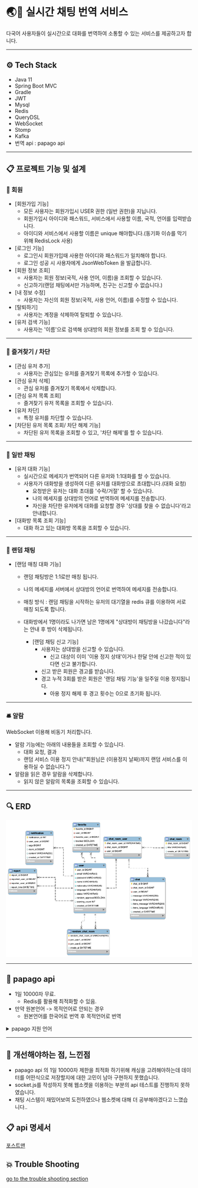 # 🌏💬 실시간 채팅 번역 서비스

다국어 사용자들이 실시간으로 대화를 번역하여 소통할 수 있는 서비스를 제공하고자 합니다.

---
## ⚙️ Tech Stack

- Java 11
- Spring Boot MVC
- Gradle
- JWT
- Mysql
- Redis
- QueryDSL
- WebSocket
- Stomp
- Kafka
- 번역 api : papago api
---

## 📋 프로젝트 기능 및 설계
### 🙋 회원
- [회원가입 기능]
    - 모든 사용자는 회원가입시 USER 권한 (일반 권한)을 지닙니다.
    - 회원가입시 아이디와 패스워드, 서비스에서 사용할 이름, 국적, 언어를 입력받습니다.
    - 아이디와 서비스에서 사용할 이름은 unique 해야합니다.(동기화 이슈를 막기 위해 RedisLock 사용)
- [로그인 기능]
    - 로그인시 회원가입때 사용한 아이디와 패스워드가 일치해야 합니다.
    - 로그인 성공 시 사용자에게 JsonWebToken 을 발급합니다.
- [회원 정보 조회]
    - 사용자는 회원 정보(국적, 사용 언어, 이름)을 조회할 수 있습니다.
    - 신고하기(랜덤 채팅에서만 가능하며, 친구는 신고할 수 없습니다.)
- [내 정보 수정]
    - 사용자는 자신의 회원 정보(국적, 사용 언어, 이름)를 수정할 수 있습니다.
- [탈퇴하기]
    - 사용자는 계정을 삭제하여 탈퇴할 수 있습니다.
- [유저 검색 기능]
    - 사용자는 '이름'으로 검색해 상대방의 회원 정보를 조회 할 수 있습니다.
---
### 👯 즐겨찾기 / 차단
- [관심 유저 추가]
  - 사용자는 관심있는 유저를 즐겨찾기 목록에 추가할 수 있습니다.
- [관심 유저 삭제]
    - 관심 유저를 즐겨찾기 목록에서 삭제합니다.
- [관심 유저 목록 조회]
  - 즐겨찾기 유저 목록을 조회할 수 있습니다.
- [유저 차단]
  - 특정 유저를 차단할 수 있습니다.
- [차단된 유저 목록 조회/ 차단 해제 기능]
    - 차단된 유저 목록을 조회할 수 있고, '차단 해제'를 할 수 있습니다.
---
### 💬 일반 채팅
- [유저 대화 기능]
  - 실시간으로 메세지가 번역되어 다른 유저와 1:1대화를 할 수 있습니다.
  - 사용자가 대화방을 생성하여 다른 유저를 대화방으로 초대합니다.(대화 요청)
    - 요청받은 유저는 대화 초대를 '수락/거절' 할 수 있습니다.  
    - 나의 메세지를 상대방의 언어로 번역하여 메세지를 전송합니다.
    - 자신을 차단한 유저에게 대화를 요청할 경우 '상대를 찾을 수 없습니다'라고 안내합니다.
- [대화방 목록 조회 기능]
    - 대화 하고 있는 대화방 목록을 조회할 수 있습니다.
---
### 🎲 랜덤 채팅
- [랜덤 매칭 대화 기능]
  - 랜덤 채팅방은 1:1로만 매칭 됩니다.
  - 나의 메세지를 서버에서 상대방의 언어로 번역하여 메세지를 전송합니다.
  - 매칭 방식 : 랜덤 채팅을 시작하는 유저의 대기열을 redis 큐를 이용하여 서로 매칭 되도록 합니다.
  - 대화방에서 1명이라도 나가면 남은 1명에게 "상대방이 채팅방을 나갔습니다"라는 안내 후 방이 삭제됩니다.

    - [랜덤 채팅 신고 기능]
        - 사용자는 상대방을 신고할 수 있습니다.
          - 신고 대상이 이미 '이용 정지 상태'이거나 한달 안에 신고한 적이 있다면 신고 불가합니다.
        - 신고 받은 회원은 경고를 받습니다.
        - 경고 누적 3회를 받은 회원은 '랜덤 채팅 기능'을 일주일 이용 정지됩니다.
          - 아용 정지 해제 후 경고 횟수는 0으로 초기화 됩니다.
---
### 🛎️ 알람
WebSocket 이용해 비동기 처리합니다.
- 알람 기능에는 아래의 내용들을 조회할 수 있습니다.
  - 대화 요청, 결과
  - 랜덤 서비스 이용 정지 안내("회원님은 (이용정지 날짜)까지 랜덤 서비스를 이용하실 수 없습니다.")
- 알람을 읽은 경우 알람을 삭제합니다.
  - 읽지 않은 알람의 목록을 조회할 수 있습니다.
---
## 🔍 ERD
![](docs/erd.png)

---
## 🐥 papago api
- 1일 10000자 무료.
  - Redis를 활용해 최적화할 수 있음. 
- 만약 원본언어 -> 목적언어로 안되는 경우
    - 원본언어를 한국어로 번역 후 목적언어로 번역

<details>
<summary>papago 지원 언어</summary>
| 원본 언어(언어 코드)	   | 	목적 언어(언어 코드)	  |	원본 언어(언어 코드)		|목적 언어(언어 코드)|
|-----------------|-----------------|---|---|
| 한국어(ko)	→       | 	영어(en)	        |	영어(en)	→|	한국어(ko)|
| 한국어(ko)	→       | 	일본어(ja)	       | 	일본어(ja)	→|	한국어(ko)|             
| 한국어(ko)	→       | 	중국어 간체(zh-CN)	 | 	중국어 간체(zh-CN)	→|	한국어(ko)  |     
| 한국어(ko)	→       | 	중국어 번체(zh-TW)	 | 	중국어 번체(zh-TW)	→|	한국어(ko)  |     
| 한국어(ko)	→       | 	베트남어(vi)	      | 	베트남어(vi)	→|	한국어(ko)    |        
| 한국어(ko)	→       | 	인도네시아어(id)	    | 	인도네시아어(id)	→|	한국어(ko)   |       
| 한국어(ko)	→       | 	태국어(th)	       | 	태국어(th)	→|	한국어(ko)     |        
| 한국어(ko)	→       | 	독일어(de)	       | 	독일어(de)	→|	한국어(ko)     |        
| 한국어(ko)	→       | 	러시아어(ru)	      | 	러시아어(ru)	→|	한국어(ko)     |       
| 한국어(ko)	→       | 	스페인어(es)	      | 	스페인어(es)	→|	한국어(ko)     |       
| 한국어(ko)	→       | 	이탈리아어(it)	     | 	이탈리아어(it)	→|	한국어(ko)        |   
| 한국어(ko)	→       | 	프랑스어(fr)	      | 	프랑스어(fr)	→|	한국어(ko)      |      
| 영어(en)	→        | 	일본어(ja)	       | 	일본어(ja)	→|	영어(en)       |       
| 영어(en)	→        | 	프랑스어(fr)	      | 	프랑스어(fr)	→|	영어(en)       |      
| 영어(en)	→        | 	중국어 간체(zh-CN)	 | 	중국어 간체(zh-CN)	→|	영어(en)      |  
| 영어(en)	→        | 	중국어 번체(zh-TW)	 | 	중국어 번체(zh-TW)	→|	영어(en)     |   
| 일본어(ja)	→       | 	중국어 간체(zh-CN)	 | 	중국어 간체(zh-CN)	→|	일본어(ja)      | 
| 일본어(ja)	→       | 	중국어 번체(zh-TW)	 | 	중국어 번체(zh-TW)	→|	일본어(ja)       |
| 중국어 간체(zh-CN)	→ | 	중국어 번체(zh-TW)	 | 	중국어 번체(zh-TW)	→|	중국어 간체(zh-CN) |

</details>

---
## 🥹 개선해야하는 점, 느낀점
- papago api 의 1일 10000자 제한을 최적화 하기위해 캐싱을 고려해야하는데 데이터를 어떤식으로 저장할지에 대한 고민이 남아 구현하지 못했습니다.
- socket.js를 작성하지 못해 웹소켓을 이용하는 부분의 api 테스트를 진행하지 못하였습니다. 
- 채팅 시스템이 재밌어보여 도전하였으나 웹소켓에 대해 더 공부해야겠다고 느꼈습니다..

## 📋 api 명세서
[포스트맨](https://documenter.getpostman.com/view/27442432/2s9Xy5LAQ2)

## 💥 Trouble Shooting
[go to the trouble shooting section](docs/TROUBLE_SHOOTING.md)